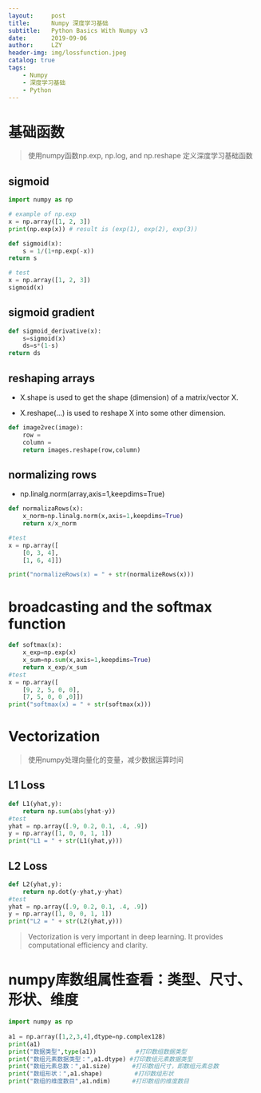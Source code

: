 ```yaml
---
layout:     post
title:      Numpy 深度学习基础
subtitle:   Python Basics With Numpy v3
date:       2019-09-06
author:     LZY
header-img: img/lossfunction.jpeg
catalog: true
tags:
    - Numpy
    - 深度学习基础
    - Python
---
```


# 基础函数

>使用numpy函数np.exp, np.log, and np.reshape 定义深度学习基础函数

## sigmoid

```python
import numpy as np

# example of np.exp
x = np.array([1, 2, 3])
print(np.exp(x)) # result is (exp(1), exp(2), exp(3))

def sigmoid(x):
    s = 1/(1+np.exp(-x))
return s

# test
x = np.array([1, 2, 3])
sigmoid(x)
```

## sigmoid gradient

```python
def sigmoid_derivative(x):
    s=sigmoid(x)
    ds=s*(1-s)
return ds

```

## reshaping arrays

- X.shape is used to get the shape (dimension) of a matrix/vector X.

- X.reshape(...) is used to reshape X into some other dimension.

```python
def image2vec(image):
    row = 
    column = 
    return images.reshape(row,column)

```

## normalizing rows

- np.linalg.norm(array,axis=1,keepdims=True)

```python
def normalizaRows(x):
    x_norm=np.linalg.norm(x,axis=1,keepdims=True)
    return x/x_norm

#test
x = np.array([
    [0, 3, 4],
    [1, 6, 4]])

print("normalizeRows(x) = " + str(normalizeRows(x)))
```

# broadcasting and the softmax function

```python
def softmax(x):
    x_exp=np.exp(x)
    x_sum=np.sum(x,axis=1,keepdims=True)
    return x_exp/x_sum
#test
x = np.array([
    [9, 2, 5, 0, 0],
    [7, 5, 0, 0 ,0]])
print("softmax(x) = " + str(softmax(x)))
```

# Vectorization

>使用numpy处理向量化的变量，减少数据运算时间

## L1 Loss

```python
def L1(yhat,y):
    return np.sum(abs(yhat-y))
#test
yhat = np.array([.9, 0.2, 0.1, .4, .9])
y = np.array([1, 0, 0, 1, 1])
print("L1 = " + str(L1(yhat,y)))
```

## L2 Loss

```python
def L2(yhat,y):
    return np.dot(y-yhat,y-yhat)
#test
yhat = np.array([.9, 0.2, 0.1, .4, .9])
y = np.array([1, 0, 0, 1, 1])
print("L2 = " + str(L2(yhat,y)))
```

>Vectorization is very important in deep learning. It provides computational efficiency and clarity.


# numpy库数组属性查看：类型、尺寸、形状、维度

```python
import numpy as np  
  
a1 = np.array([1,2,3,4],dtype=np.complex128)  
print(a1)  
print("数据类型",type(a1))           #打印数组数据类型  
print("数组元素数据类型：",a1.dtype) #打印数组元素数据类型  
print("数组元素总数：",a1.size)      #打印数组尺寸，即数组元素总数  
print("数组形状：",a1.shape)         #打印数组形状  
print("数组的维度数目",a1.ndim)      #打印数组的维度数目  
```